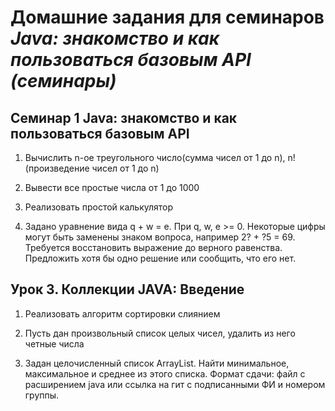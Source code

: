 # Домашние задания для семинаров *Java: знакомство и как пользоваться базовым API (семинары)*

## Семинар 1 Java: знакомство и как пользоваться базовым API

1) Вычислить n-ое треугольного число(сумма чисел от 1 до n), n! (произведение чисел от 1 до n)

2) Вывести все простые числа от 1 до 1000

3) Реализовать простой калькулятор

4) Задано уравнение вида q + w = e. При q, w, e >= 0. Некоторые цифры могут быть заменены знаком вопроса, например 2? + ?5 = 69. Требуется восстановить выражение до верного равенства. Предложить хотя бы одно решение или сообщить, что его нет.

## Урок 3. Коллекции JAVA: Введение

1) Реализовать алгоритм сортировки слиянием

2) Пусть дан произвольный список целых чисел, удалить из него четные числа

3) Задан целочисленный список ArrayList. Найти минимальное, максимальное и среднее из этого списка. Формат сдачи: файл с расширением java или ссылка на гит с подписанными ФИ и номером группы.